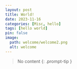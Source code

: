 ```yaml
---
layout: post
title: World!
date: 2023-11-16
categories: [Misc, hello]
tags: [hello world]
pin: false
image:
  path: welcome/welcome2.png
  alt: welcome
---
```


> No content
{: .prompt-tip }
